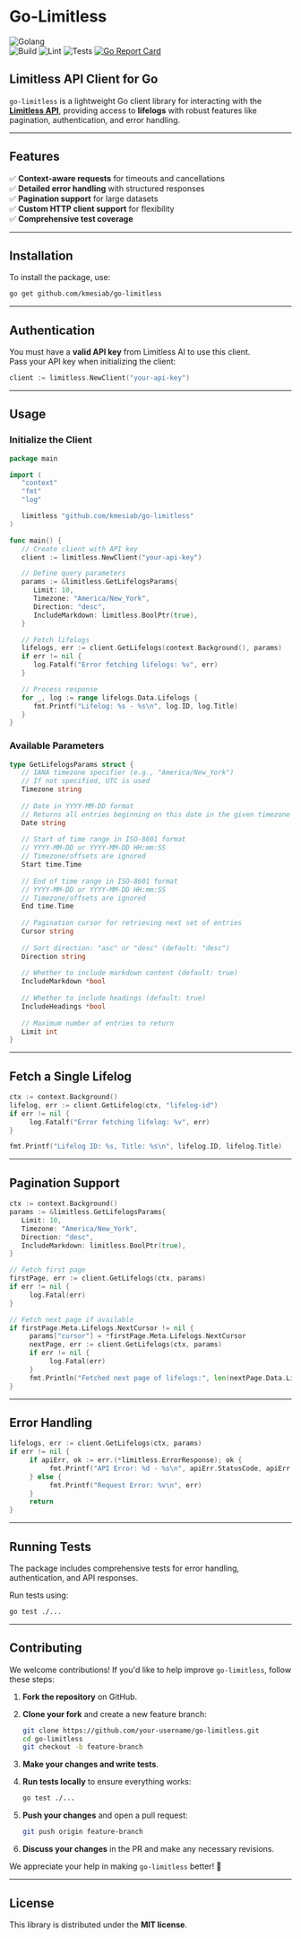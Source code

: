 # Go-Limitless

![Golang](https://img.shields.io/badge/Go-00add8.svg?labelColor=171e21&style=for-the-badge&logo=go)  
![Build](https://github.com/kmesiab/go-limitless/actions/workflows/go-build.yml/badge.svg)
![Lint](https://github.com/kmesiab/go-limitless/actions/workflows/go-lint.yml/badge.svg)
![Tests](https://github.com/kmesiab/go-limitless/actions/workflows/go-test.yml/badge.svg)
[![Go Report Card](https://goreportcard.com/badge/github.com/kmesiab/go-limitless)](https://goreportcard.com/report/github.com/kmesiab/go-limitless)

## Limitless API Client for Go

`go-limitless` is a lightweight Go client library for interacting with the
**[Limitless API](https://www.limitless.ai/developers)**, providing access to
**lifelogs** with robust features like pagination, authentication, and error
handling.

---

## Features

✅ **Context-aware requests** for timeouts and cancellations  
✅ **Detailed error handling** with structured responses  
✅ **Pagination support** for large datasets  
✅ **Custom HTTP client support** for flexibility  
✅ **Comprehensive test coverage**

---

## Installation

To install the package, use:

```bash
go get github.com/kmesiab/go-limitless
```

---

## Authentication

You must have a **valid API key** from Limitless AI to use this client.  
Pass your API key when initializing the client:

```go
client := limitless.NewClient("your-api-key")
```

---

## Usage

### Initialize the Client

```go
package main

import (
   "context"
   "fmt"
   "log"

   limitless "github.com/kmesiab/go-limitless"
)

func main() {
   // Create client with API key
   client := limitless.NewClient("your-api-key")

   // Define query parameters
   params := &limitless.GetLifelogsParams{
      Limit: 10,
      Timezone: "America/New_York",
      Direction: "desc",
      IncludeMarkdown: limitless.BoolPtr(true),
   }

   // Fetch lifelogs
   lifelogs, err := client.GetLifelogs(context.Background(), params)
   if err != nil {
      log.Fatalf("Error fetching lifelogs: %v", err)
   }

   // Process response
   for _, log := range lifelogs.Data.Lifelogs {
      fmt.Printf("Lifelog: %s - %s\n", log.ID, log.Title)
   }
}
```

### Available Parameters

```go
type GetLifelogsParams struct {
   // IANA timezone specifier (e.g., "America/New_York")
   // If not specified, UTC is used
   Timezone string
   
   // Date in YYYY-MM-DD format
   // Returns all entries beginning on this date in the given timezone
   Date string
   
   // Start of time range in ISO-8601 format
   // YYYY-MM-DD or YYYY-MM-DD HH:mm:SS
   // Timezone/offsets are ignored
   Start time.Time
   
   // End of time range in ISO-8601 format
   // YYYY-MM-DD or YYYY-MM-DD HH:mm:SS
   // Timezone/offsets are ignored
   End time.Time
   
   // Pagination cursor for retrieving next set of entries
   Cursor string
   
   // Sort direction: "asc" or "desc" (default: "desc")
   Direction string
   
   // Whether to include markdown content (default: true)
   IncludeMarkdown *bool
   
   // Whether to include headings (default: true)
   IncludeHeadings *bool
   
   // Maximum number of entries to return
   Limit int
}
```

---

## Fetch a Single Lifelog

```go
ctx := context.Background()
lifelog, err := client.GetLifelog(ctx, "lifelog-id")
if err != nil {
     log.Fatalf("Error fetching lifelog: %v", err)
}

fmt.Printf("Lifelog ID: %s, Title: %s\n", lifelog.ID, lifelog.Title)
```

---

## Pagination Support

```go
ctx := context.Background()
params := &limitless.GetLifelogsParams{
   Limit: 10,
   Timezone: "America/New_York",
   Direction: "desc",
   IncludeMarkdown: limitless.BoolPtr(true),
}

// Fetch first page
firstPage, err := client.GetLifelogs(ctx, params)
if err != nil {
     log.Fatal(err)
}

// Fetch next page if available
if firstPage.Meta.Lifelogs.NextCursor != nil {
     params["cursor"] = *firstPage.Meta.Lifelogs.NextCursor
     nextPage, err := client.GetLifelogs(ctx, params)
     if err != nil {
          log.Fatal(err)
     }
     fmt.Println("Fetched next page of lifelogs:", len(nextPage.Data.Lifelogs))
}
```

---

## Error Handling

```go
lifelogs, err := client.GetLifelogs(ctx, params)
if err != nil {
     if apiErr, ok := err.(*limitless.ErrorResponse); ok {
          fmt.Printf("API Error: %d - %s\n", apiErr.StatusCode, apiErr.Message)
     } else {
          fmt.Printf("Request Error: %v\n", err)
     }
     return
}
```

---

## Running Tests

The package includes comprehensive tests for error handling, authentication,
and API responses.  

Run tests using:

```bash
go test ./...
```

---

## Contributing

We welcome contributions! If you'd like to help improve `go-limitless`, follow
these steps:

1. **Fork the repository** on GitHub.
2. **Clone your fork** and create a new feature branch:

   ```bash
   git clone https://github.com/your-username/go-limitless.git
   cd go-limitless
   git checkout -b feature-branch
   ```

3. **Make your changes and write tests**.
4. **Run tests locally** to ensure everything works:

   ```bash
   go test ./...
   ```

5. **Push your changes** and open a pull request:

   ```bash
   git push origin feature-branch
   ```

6. **Discuss your changes** in the PR and make any necessary revisions.

We appreciate your help in making `go-limitless` better! 🚀

---

## License

This library is distributed under the **MIT license**.
